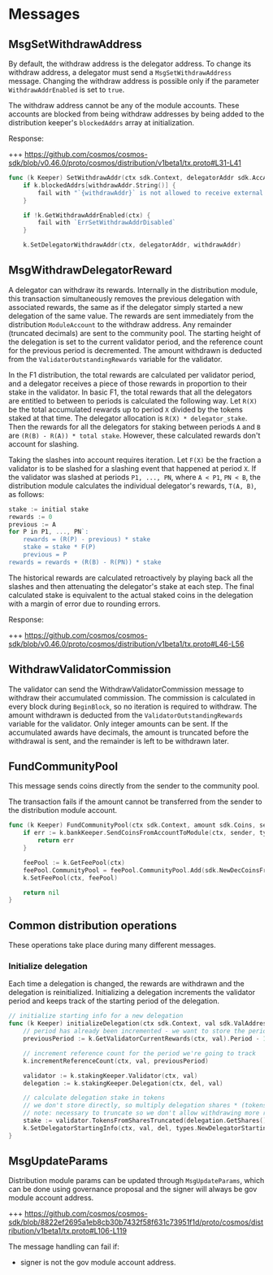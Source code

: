 <!--
order: 4
-->

# Messages

## MsgSetWithdrawAddress

By default, the withdraw address is the delegator address. To change its withdraw address, a delegator must send a `MsgSetWithdrawAddress` message.
Changing the withdraw address is possible only if the parameter `WithdrawAddrEnabled` is set to `true`.

The withdraw address cannot be any of the module accounts. These accounts are blocked from being withdraw addresses by being added to the distribution keeper's `blockedAddrs` array at initialization.

Response:

+++ https://github.com/cosmos/cosmos-sdk/blob/v0.46.0/proto/cosmos/distribution/v1beta1/tx.proto#L31-L41

```go
func (k Keeper) SetWithdrawAddr(ctx sdk.Context, delegatorAddr sdk.AccAddress, withdrawAddr sdk.AccAddress) error
	if k.blockedAddrs[withdrawAddr.String()] {
		fail with "`{withdrawAddr}` is not allowed to receive external funds"
	}

	if !k.GetWithdrawAddrEnabled(ctx) {
		fail with `ErrSetWithdrawAddrDisabled`
	}

	k.SetDelegatorWithdrawAddr(ctx, delegatorAddr, withdrawAddr)
```

## MsgWithdrawDelegatorReward

A delegator can withdraw its rewards.
Internally in the distribution module, this transaction simultaneously removes the previous delegation with associated rewards, the same as if the delegator simply started a new delegation of the same value.
The rewards are sent immediately from the distribution `ModuleAccount` to the withdraw address.
Any remainder (truncated decimals) are sent to the community pool.
The starting height of the delegation is set to the current validator period, and the reference count for the previous period is decremented.
The amount withdrawn is deducted from the `ValidatorOutstandingRewards` variable for the validator.

In the F1 distribution, the total rewards are calculated per validator period, and a delegator receives a piece of those rewards in proportion to their stake in the validator.
In basic F1, the total rewards that all the delegators are entitled to between to periods is calculated the following way.
Let `R(X)` be the total accumulated rewards up to period `X` divided by the tokens staked at that time. The delegator allocation is `R(X) * delegator_stake`.
Then the rewards for all the delegators for staking between periods `A` and `B` are `(R(B) - R(A)) * total stake`.
However, these calculated rewards don't account for slashing.

Taking the slashes into account requires iteration.
Let `F(X)` be the fraction a validator is to be slashed for a slashing event that happened at period `X`.
If the validator was slashed at periods `P1, ..., PN`, where `A < P1`, `PN < B`, the distribution module calculates the individual delegator's rewards, `T(A, B)`, as follows:

```go
stake := initial stake
rewards := 0
previous := A
for P in P1, ..., PN`:
    rewards = (R(P) - previous) * stake
    stake = stake * F(P)
    previous = P
rewards = rewards + (R(B) - R(PN)) * stake
```

The historical rewards are calculated retroactively by playing back all the slashes and then attenuating the delegator's stake at each step.
The final calculated stake is equivalent to the actual staked coins in the delegation with a margin of error due to rounding errors.

Response:

+++ https://github.com/cosmos/cosmos-sdk/blob/v0.46.0/proto/cosmos/distribution/v1beta1/tx.proto#L46-L56

## WithdrawValidatorCommission

The validator can send the WithdrawValidatorCommission message to withdraw their accumulated commission.
The commission is calculated in every block during `BeginBlock`, so no iteration is required to withdraw.
The amount withdrawn is deducted from the `ValidatorOutstandingRewards` variable for the validator.
Only integer amounts can be sent. If the accumulated awards have decimals, the amount is truncated before the withdrawal is sent, and the remainder is left to be withdrawn later.

## FundCommunityPool

This message sends coins directly from the sender to the community pool.

The transaction fails if the amount cannot be transferred from the sender to the distribution module account.

```go
func (k Keeper) FundCommunityPool(ctx sdk.Context, amount sdk.Coins, sender sdk.AccAddress) error {
    if err := k.bankKeeper.SendCoinsFromAccountToModule(ctx, sender, types.ModuleName, amount); err != nil {
        return err
    }

	feePool := k.GetFeePool(ctx)
	feePool.CommunityPool = feePool.CommunityPool.Add(sdk.NewDecCoinsFromCoins(amount...)...)
	k.SetFeePool(ctx, feePool)

	return nil
}
```

## Common distribution operations

These operations take place during many different messages.

### Initialize delegation

Each time a delegation is changed, the rewards are withdrawn and the delegation is reinitialized.
Initializing a delegation increments the validator period and keeps track of the starting period of the delegation.

```go
// initialize starting info for a new delegation
func (k Keeper) initializeDelegation(ctx sdk.Context, val sdk.ValAddress, del sdk.AccAddress) {
    // period has already been incremented - we want to store the period ended by this delegation action
    previousPeriod := k.GetValidatorCurrentRewards(ctx, val).Period - 1

	// increment reference count for the period we're going to track
	k.incrementReferenceCount(ctx, val, previousPeriod)

	validator := k.stakingKeeper.Validator(ctx, val)
	delegation := k.stakingKeeper.Delegation(ctx, del, val)

	// calculate delegation stake in tokens
	// we don't store directly, so multiply delegation shares * (tokens per share)
	// note: necessary to truncate so we don't allow withdrawing more rewards than owed
	stake := validator.TokensFromSharesTruncated(delegation.GetShares())
	k.SetDelegatorStartingInfo(ctx, val, del, types.NewDelegatorStartingInfo(previousPeriod, stake, uint64(ctx.BlockHeight())))
}
```

## MsgUpdateParams

Distribution module params can be updated through `MsgUpdateParams`, which can be done using governance proposal and the signer will always be gov module account address. 

+++ https://github.com/cosmos/cosmos-sdk/blob/8822ef2695a1eb8cb30b7432f58f631c73951f1d/proto/cosmos/distribution/v1beta1/tx.proto#L106-L119

The message handling can fail if:

* signer is not the gov module account address.
